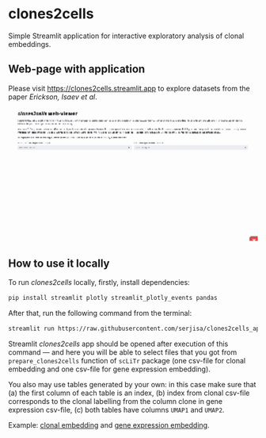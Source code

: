 # clones2cells

Simple Streamlit application for interactive exploratory analysis of clonal embeddings.

## Web-page with application

Please visit https://clones2cells.streamlit.app to explore datasets from the paper *Erickson, Isaev et al*.

<p align="center"><img src="web_app.gif" alt="How to use it" width="800"/></p>

## How to use it locally

To run *clones2cells* locally, firstly, install dependencies:

```bash
pip install streamlit plotly streamlit_plotly_events pandas
```

After that, run the following command from the terminal:

```bash
streamlit run https://raw.githubusercontent.com/serjisa/clones2cells_app/main/clones2cells_viewer.py --theme.base light
```

Streamlit *clones2cells* app should be opened after execution of this command — and here you will be able to select files that you got from `prepare_clones2cells` function of `scLiTr` package (one csv-file for clonal embedding and one csv-file for gene expression embedding).

You also may use tables generated by your own: in this case make sure that (a) the first column of each table is an index, (b) index from clonal csv-file corresponds to the clonal labelling from the column clone in gene expression csv-file, (c) both tables have columns `UMAP1` and `UMAP2`.

Example: [clonal embedding](https://raw.githubusercontent.com/serjisa/clones2cells_app/main/data/clone2vec_control_trunk.csv) and [gene expression embedding](https://github.com/serjisa/clones2cells_app/raw/main/data/GEX_control_trunk_all.csv).
